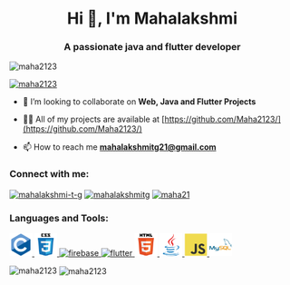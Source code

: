 <h1 align="center">Hi 👋, I'm Mahalakshmi</h1>
<h3 align="center">A passionate java and flutter developer</h3>

<p align="left"> <img src="https://komarev.com/ghpvc/?username=maha2123&label=Profile%20views&color=0e75b6&style=flat" alt="maha2123" /> </p>

<p align="left"> <a href="https://github.com/ryo-ma/github-profile-trophy"><img src="https://github-profile-trophy.vercel.app/?username=maha2123" alt="maha2123" /></a> </p>

- 👯 I’m looking to collaborate on **Web, Java and Flutter Projects**

- 👨‍💻 All of my projects are available at [https://github.com/Maha2123/](https://github.com/Maha2123/)

- 📫 How to reach me **mahalakshmitg21@gmail.com**

<h3 align="left">Connect with me:</h3>
<p align="left">
<a href="https://linkedin.com/in/mahalakshmi-t-g" target="blank"><img align="center" src="https://raw.githubusercontent.com/rahuldkjain/github-profile-readme-generator/master/src/images/icons/Social/linked-in-alt.svg" alt="mahalakshmi-t-g" height="30" width="40" /></a>
<a href="https://kaggle.com/mahalakshmitg" target="blank"><img align="center" src="https://raw.githubusercontent.com/rahuldkjain/github-profile-readme-generator/master/src/images/icons/Social/kaggle.svg" alt="mahalakshmitg" height="30" width="40" /></a>
<a href="https://www.leetcode.com/maha21" target="blank"><img align="center" src="https://raw.githubusercontent.com/rahuldkjain/github-profile-readme-generator/master/src/images/icons/Social/leet-code.svg" alt="maha21" height="30" width="40" /></a>
</p>

<h3 align="left">Languages and Tools:</h3>
<p align="left"> <a href="https://www.cprogramming.com/" target="_blank" rel="noreferrer"> <img src="https://raw.githubusercontent.com/devicons/devicon/master/icons/c/c-original.svg" alt="c" width="40" height="40"/> </a> <a href="https://www.w3schools.com/css/" target="_blank" rel="noreferrer"> <img src="https://raw.githubusercontent.com/devicons/devicon/master/icons/css3/css3-original-wordmark.svg" alt="css3" width="40" height="40"/> </a> <a href="https://firebase.google.com/" target="_blank" rel="noreferrer"> <img src="https://www.vectorlogo.zone/logos/firebase/firebase-icon.svg" alt="firebase" width="40" height="40"/> </a> <a href="https://flutter.dev" target="_blank" rel="noreferrer"> <img src="https://www.vectorlogo.zone/logos/flutterio/flutterio-icon.svg" alt="flutter" width="40" height="40"/> </a> <a href="https://www.w3.org/html/" target="_blank" rel="noreferrer"> <img src="https://raw.githubusercontent.com/devicons/devicon/master/icons/html5/html5-original-wordmark.svg" alt="html5" width="40" height="40"/> </a> <a href="https://www.java.com" target="_blank" rel="noreferrer"> <img src="https://raw.githubusercontent.com/devicons/devicon/master/icons/java/java-original.svg" alt="java" width="40" height="40"/> </a> <a href="https://developer.mozilla.org/en-US/docs/Web/JavaScript" target="_blank" rel="noreferrer"> <img src="https://raw.githubusercontent.com/devicons/devicon/master/icons/javascript/javascript-original.svg" alt="javascript" width="40" height="40"/> </a> <a href="https://www.mysql.com/" target="_blank" rel="noreferrer"> <img src="https://raw.githubusercontent.com/devicons/devicon/master/icons/mysql/mysql-original-wordmark.svg" alt="mysql" width="40" height="40"/> </a> </p>

<p><img align="left" src="https://github-readme-stats.vercel.app/api/top-langs?username=maha2123&show_icons=true&locale=en&layout=compact" alt="maha2123" /></p>

<p>&nbsp;<img align="center" src="https://github-readme-stats.vercel.app/api?username=maha2123&show_icons=true&locale=en" alt="maha2123" /></p>
